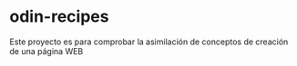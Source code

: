 
# odin-recipes
Este proyecto es para comprobar la asimilación de conceptos de creación de una página WEB
